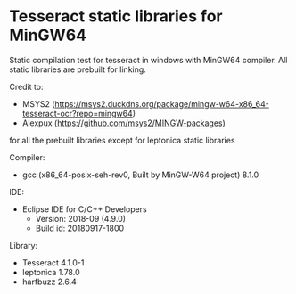 # Tesseract static libraries for MinGW64
Static compilation test for tesseract in windows with MinGW64 compiler. All static libraries are prebuilt for linking. 

Credit to:
* MSYS2 (https://msys2.duckdns.org/package/mingw-w64-x86_64-tesseract-ocr?repo=mingw64)
* Alexpux (https://github.com/msys2/MINGW-packages) 

for all the prebuilt libraries except for leptonica static libraries

Compiler: 
- gcc (x86_64-posix-seh-rev0, Built by MinGW-W64 project) 8.1.0

IDE: 
* Eclipse IDE for C/C++ Developers
	* Version: 2018-09 (4.9.0)
	* Build id: 20180917-1800

Library: 
* Tesseract 4.1.0-1
* leptonica 1.78.0
* harfbuzz 2.6.4

